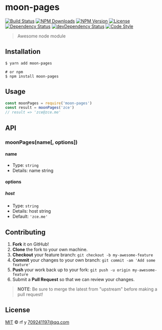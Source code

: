 # moon-pages

[![Build Status][travis-image]][travis-url]
[![NPM Downloads][downloads-image]][downloads-url]
[![NPM Version][version-image]][version-url]
[![License][license-image]][license-url]
[![Dependency Status][dependency-image]][dependency-url]
[![devDependency Status][devdependency-image]][devdependency-url]
[![Code Style][style-image]][style-url]

> Awesome node module

## Installation

```shell
$ yarn add moon-pages

# or npm
$ npm install moon-pages
```

## Usage

<!-- TODO: Introduction of API use -->

```javascript
const moonPages = require('moon-pages')
const result = moonPages('zce')
// result => 'zce@zce.me'
```

## API

<!-- TODO: Introduction of API -->

### moonPages(name[, options])

#### name

- Type: `string`
- Details: name string

#### options

##### host

- Type: `string`
- Details: host string
- Default: `'zce.me'`

## Contributing

1. **Fork** it on GitHub!
2. **Clone** the fork to your own machine.
3. **Checkout** your feature branch: `git checkout -b my-awesome-feature`
4. **Commit** your changes to your own branch: `git commit -am 'Add some feature'`
5. **Push** your work back up to your fork: `git push -u origin my-awesome-feature`
6. Submit a **Pull Request** so that we can review your changes.

> **NOTE**: Be sure to merge the latest from "upstream" before making a pull request!

## License

[MIT](LICENSE) &copy; rf y <709241197@qq.com>



[travis-image]: https://img.shields.io/travis/moon/moon-pages/master.svg
[travis-url]: https://travis-ci.org/moon/moon-pages
[downloads-image]: https://img.shields.io/npm/dm/moon-pages.svg
[downloads-url]: https://npmjs.org/package/moon-pages
[version-image]: https://img.shields.io/npm/v/moon-pages.svg
[version-url]: https://npmjs.org/package/moon-pages
[license-image]: https://img.shields.io/github/license/moon/moon-pages.svg
[license-url]: https://github.com/moon/moon-pages/blob/master/LICENSE
[dependency-image]: https://img.shields.io/david/moon/moon-pages.svg
[dependency-url]: https://david-dm.org/moon/moon-pages
[devdependency-image]: https://img.shields.io/david/dev/moon/moon-pages.svg
[devdependency-url]: https://david-dm.org/moon/moon-pages?type=dev
[style-image]: https://img.shields.io/badge/code_style-standard-brightgreen.svg
[style-url]: https://standardjs.com
